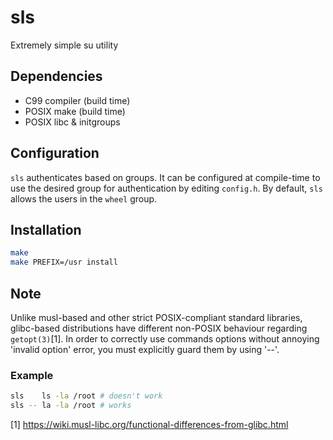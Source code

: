 # sls

Extremely simple su utility

## Dependencies

* C99 compiler (build time)
* POSIX make (build time)
* POSIX libc & initgroups

## Configuration

`sls` authenticates based on groups. It can be configured at compile-time to use
the desired group for authentication by editing `config.h`. By default, `sls`
allows the users in the `wheel` group.

## Installation

```sh
make
make PREFIX=/usr install
```

## Note

Unlike musl-based and other strict POSIX-compliant standard
libraries, glibc-based distributions have different non-POSIX behaviour
regarding `getopt(3)`[1]. In order to correctly use commands options without
annoying 'invalid option' error, you must explicitly guard them by using '--'.

### Example

```sh
sls    ls -la /root # doesn't work
sls -- la -la /root # works
```

[1] https://wiki.musl-libc.org/functional-differences-from-glibc.html
